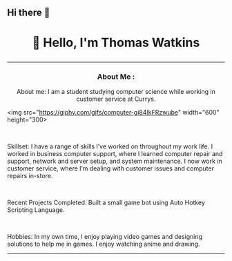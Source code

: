 ## Hi there 👋

<div id="header" align="center">
 <h1>

  👋 Hello, I'm Thomas Watkins

 </h1>

---

### About Me :

About me: I am a student studying computer science while working in customer service at Currys.

</div>

<div align="centre">

<img src="https://giphy.com/gifs/computer-gi84IkFRzwube" width="600" height="300>

</div>

<br>

Skillset: I have a range of skills I’ve worked on throughout my work life. I worked in business computer support, where I learned computer repair and support, network and server setup, and system maintenance.
I now work in customer service, where I’m dealing with customer issues and computer repairs in-store.

<br>

Recent Projects Completed: Built a small game bot using Auto Hotkey Scripting Language.

<br>

Hobbies: In my own time, I enjoy playing video games and designing solutions to help me in games. I enjoy watching anime and drawing.


---
